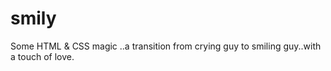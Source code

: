# smily
Some HTML &amp; CSS magic ..a transition from crying guy to smiling guy..with a touch of love.
